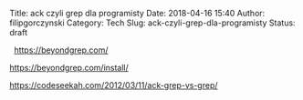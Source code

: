 Title: ack czyli grep dla programisty
Date: 2018-04-16 15:40
Author: filipgorczynski
Category: Tech
Slug: ack-czyli-grep-dla-programisty
Status: draft

 
https://beyondgrep.com/

https://beyondgrep.com/install/

https://codeseekah.com/2012/03/11/ack-grep-vs-grep/
